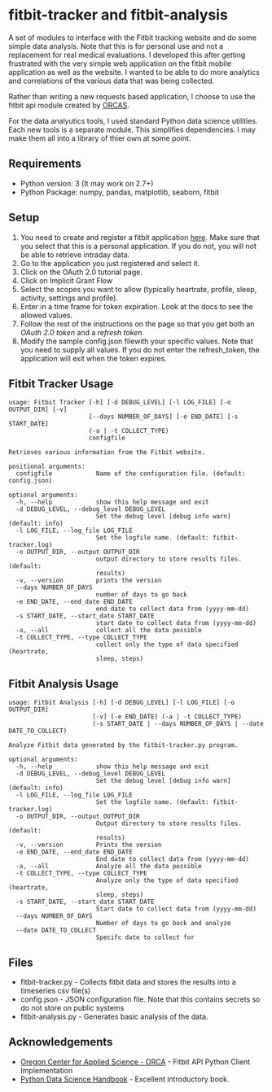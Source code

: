 # fitbit-tracker and fitbit-analysis
A set of modules to interface with the Fitbit tracking website and do some simple data analysis.  Note that this is for personal use and not a replacement for real medical evaluations.  I developed this after getting frustrated with the very simple web application on the fitbit mobile application as well as the website.  I wanted to be able to do more analytics and correlations of the various data that was being collected.  

Rather than writing a new requests based application, I choose to use the fitbit api module created by [ORCAS](https://github.com/orcasgit/python-fitbit).

For the data analyutics tools, I used standard Python data science utilities.  Each new tools is a separate module.  This simplifies dependencies.  I may make them all into a library of thier own at some point.

## Requirements
* Python version: 3 (It may work on 2.7+)
* Python Package: numpy, pandas, matplotlib, seaborn, fitbit

## Setup
1.  You need to create and register a fitbit application [here](https://dev.fitbit.com/apps/new).  Make sure that you select that this is a personal application.  If you do not, you will not be able to retrieve intraday data.
1.  Go to the application you just registered and select it.  
1.  Click on the OAuth 2.0 tutorial page.
1.  Click on Implicit Grant Flow
1.  Select the scopes you want to allow (typically heartrate, profile, sleep, activity, settings and profile).
1.  Enter in a time frame for token expiration.  Look at the docs to see the allowed values.
1.  Follow the rest of the instructions on the page so that you get both an *OAuth 2.0 token* and a *refresh token*.
1.  Modify the sample config.json filewith your specific values.  Note that you need to supply all values.  If you do not enter the refresh_token, the application will exit when the token expires.

## Fitbit Tracker Usage 
```
usage: Fitbit Tracker [-h] [-d DEBUG_LEVEL] [-l LOG_FILE] [-o OUTPUT_DIR] [-v]
                      [--days NUMBER_OF_DAYS] [-e END_DATE] [-s START_DATE]
                      (-a | -t COLLECT_TYPE)
                      configfile

Retrieves various information from the Fitbit website.

positional arguments:
  configfile            Name of the configuration file. (default: config.json)

optional arguments:
  -h, --help            show this help message and exit
  -d DEBUG_LEVEL, --debug_level DEBUG_LEVEL
                        Set the debug level [debug info warn] (default: info)
  -l LOG_FILE, --log_file LOG_FILE
                        Set the logfile name. (default: fitbit-tracker.log)
  -o OUTPUT_DIR, --output OUTPUT_DIR
                        output directory to store results files. (default:
                        results)
  -v, --version         prints the version
  --days NUMBER_OF_DAYS
                        number of days to go back
  -e END_DATE, --end_date END_DATE
                        end date to collect data from (yyyy-mm-dd)
  -s START_DATE, --start_date START_DATE
                        start date to collect data from (yyyy-mm-dd)
  -a, --all             collect all the data possible
  -t COLLECT_TYPE, --type COLLECT_TYPE
                        collect only the type of data specified (heartrate,
                        sleep, steps)
```

## Fitbit Analysis Usage 
```
usage: Fitbit Analysis [-h] [-d DEBUG_LEVEL] [-l LOG_FILE] [-o OUTPUT_DIR]
                       [-v] [-e END_DATE] (-a | -t COLLECT_TYPE)
                       (-s START_DATE | --days NUMBER_OF_DAYS | --date DATE_TO_COLLECT)

Analyze Fitbit data generated by the fitbit-tracker.py program.

optional arguments:
  -h, --help            show this help message and exit
  -d DEBUG_LEVEL, --debug_level DEBUG_LEVEL
                        Set the debug level [debug info warn] (default: info)
  -l LOG_FILE, --log_file LOG_FILE
                        Set the logfile name. (default: fitbit-tracker.log)
  -o OUTPUT_DIR, --output OUTPUT_DIR
                        Output directory to store results files. (default:
                        results)
  -v, --version         Prints the version
  -e END_DATE, --end_date END_DATE
                        End date to collect data from (yyyy-mm-dd)
  -a, --all             Analyze all the data possible
  -t COLLECT_TYPE, --type COLLECT_TYPE
                        Analyze only the type of data specified (heartrate,
                        sleep, steps)
  -s START_DATE, --start_date START_DATE
                        Start date to collect data from (yyyy-mm-dd)
  --days NUMBER_OF_DAYS
                        Number of days to go back and analyze
  --date DATE_TO_COLLECT
                        Specifc date to collect for
```

## Files
* fitbit-tracker.py - Collects fitbit data and stores the results into a timeseries csv file(s)
* config.json - JSON configuration file.  Note that this contains secrets so do not store on public systems
* fitbit-analysis.py - Generates basic analysis of the data.

## Acknowledgements
* [Oregon Center for Applied Science - ORCA](https://github.com/orcasgit/python-fitbit) - Fitbit API Python Client Implementation
* [Python Data Science Handbook](https://tanthiamhuat.files.wordpress.com/2018/04/pythondatasciencehandbook.pdf) - Excellent introductory book.

